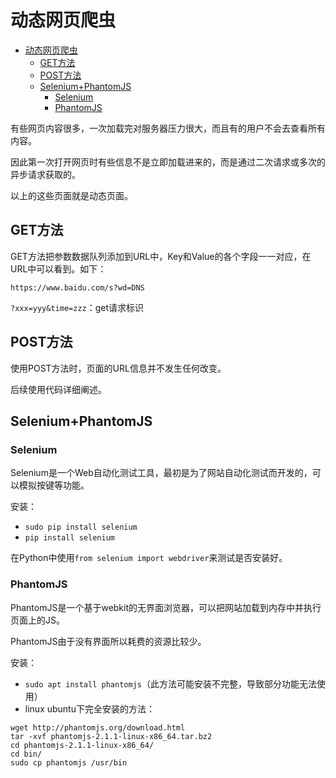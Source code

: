 
# 动态网页爬虫

- [动态网页爬虫](#动态网页爬虫)
  - [GET方法](#get方法)
  - [POST方法](#post方法)
  - [Selenium+PhantomJS](#seleniumphantomjs)
    - [Selenium](#selenium)
    - [PhantomJS](#phantomjs)

有些网页内容很多，一次加载完对服务器压力很大，而且有的用户不会去查看所有内容。

因此第一次打开网页时有些信息不是立即加载进来的，而是通过二次请求或多次的异步请求获取的。

以上的这些页面就是动态页面。

## GET方法

GET方法把参数数据队列添加到URL中，Key和Value的各个字段一一对应，在URL中可以看到。如下：

`https://www.baidu.com/s?wd=DNS`

`?xxx=yyy&time=zzz`：get请求标识

## POST方法

使用POST方法时，页面的URL信息并不发生任何改变。

后续使用代码详细阐述。

## Selenium+PhantomJS

### Selenium

Selenium是一个Web自动化测试工具，最初是为了网站自动化测试而开发的，可以模拟按键等功能。

安装：

- `sudo pip install selenium`
- `pip install selenium`

在Python中使用`from selenium import webdriver`来测试是否安装好。

### PhantomJS

PhantomJS是一个基于webkit的无界面浏览器，可以把网站加载到内存中并执行页面上的JS。

PhantomJS由于没有界面所以耗费的资源比较少。

安装：

- `sudo apt install phantomjs`（此方法可能安装不完整，导致部分功能无法使用）
- linux ubuntu下完全安装的方法：

```shell
wget http://phantomjs.org/download.html
tar -xvf phantomjs-2.1.1-linux-x86_64.tar.bz2
cd phantomjs-2.1.1-linux-x86_64/
cd bin/
sudo cp phantomjs /usr/bin
```

